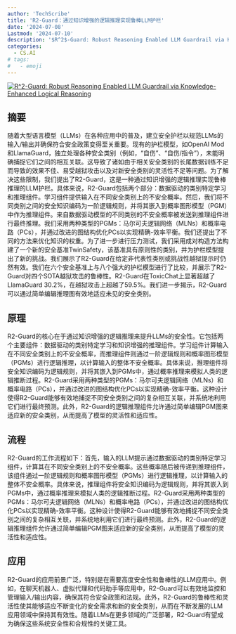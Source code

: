 ```yaml
---
author: 'TechScribe'
title: 'R2-Guard：通过知识增强的逻辑推理实现鲁棒LLM护栏'
date: '2024-07-08'
Lastmod: '2024-07-10'
description: '$R^2$-Guard: Robust Reasoning Enabled LLM Guardrail via Knowledge-Enhanced Logical Reasoning'
categories:
  - CS.AI
# tags:
#   - emoji
---
```


[![$R^2$-Guard: Robust Reasoning Enabled LLM Guardrail via Knowledge-Enhanced Logical Reasoning](https://arxiv-research-1301205113.cos.ap-guangzhou.myqcloud.com/images/2407.05557v1.pdf_0.jpg)](https://arxiv.org/abs/2407.05557v1)

## 摘要

随着大型语言模型（LLMs）在各种应用中的普及，建立安全护栏以规范LLMs的输入/输出并确保符合安全政策变得至关重要。现有的护栏模型，如OpenAI Mod和LlamaGuard，独立处理各种安全类别（例如，“自伤”、“自伤/指令”），未能明确捕捉它们之间的相互关联。这导致了诸如由于相关安全类别的长尾数据训练不足而导致的效果不佳、易受越狱攻击以及对新安全类别的灵活性不足等问题。为了解决这些限制，我们提出了R2-Guard，这是一种通过知识增强的逻辑推理实现鲁棒推理的LLM护栏。具体来说，R2-Guard包括两个部分：数据驱动的类别特定学习和推理组件。学习组件提供输入在不同安全类别上的不安全概率。然后，我们将不同类别之间的安全知识编码为一阶逻辑规则，并将其嵌入到概率图形模型（PGM）中作为推理组件。来自数据驱动模型的不同类别的不安全概率被发送到推理组件进行最终推理。我们采用两种类型的PGMs：马尔可夫逻辑网络（MLNs）和概率电路（PCs），并通过改进的图结构优化PCs以实现精确-效率平衡。我们还提出了不同的方法来优化知识的权重。为了进一步进行压力测试，我们采用成对构造方法构建了一个新的安全基准TwinSafety，该基准具有原则性的类别，并为护栏模型提出了新的挑战。我们展示了R2-Guard在给定非代表性类别或挑战性越狱提示时仍然有效。我们在六个安全基准上与八个强大的护栏模型进行了比较，并展示了R2-Guard对四个SOTA越狱攻击的鲁棒性。R2-Guard在ToxicChat上显著超越了LlamaGuard 30.2%，在越狱攻击上超越了59.5%。我们进一步揭示，R2-Guard可以通过简单编辑推理图有效地适应未见的安全类别。<!--more-->

## 原理

R2-Guard的核心在于通过知识增强的逻辑推理来提升LLMs的安全性。它包括两个主要组件：数据驱动的类别特定学习和知识增强的推理组件。学习组件计算输入在不同安全类别上的不安全概率，而推理组件则通过一阶逻辑规则和概率图形模型（PGMs）进行逻辑推理，以计算输入的整体不安全概率。具体来说，推理组件将安全知识编码为逻辑规则，并将其嵌入到PGMs中，通过概率推理来模拟人类的逻辑推断过程。R2-Guard采用两种类型的PGMs：马尔可夫逻辑网络（MLNs）和概率电路（PCs），并通过改进的图结构优化PCs以实现精确-效率平衡。这种设计使得R2-Guard能够有效地捕捉不同安全类别之间的复杂相互关联，并系统地利用它们进行最终预测。此外，R2-Guard的逻辑推理组件允许通过简单编辑PGM图来适应新的安全类别，从而提高了模型的灵活性和适应性。

## 流程

R2-Guard的工作流程如下：首先，输入的LLM提示通过数据驱动的类别特定学习组件，计算其在不同安全类别上的不安全概率。这些概率随后被传递到推理组件，该组件通过一阶逻辑规则和概率图形模型（PGMs）进行逻辑推理，以计算输入的整体不安全概率。具体来说，推理组件将安全知识编码为逻辑规则，并将其嵌入到PGMs中，通过概率推理来模拟人类的逻辑推断过程。R2-Guard采用两种类型的PGMs：马尔可夫逻辑网络（MLNs）和概率电路（PCs），并通过改进的图结构优化PCs以实现精确-效率平衡。这种设计使得R2-Guard能够有效地捕捉不同安全类别之间的复杂相互关联，并系统地利用它们进行最终预测。此外，R2-Guard的逻辑推理组件允许通过简单编辑PGM图来适应新的安全类别，从而提高了模型的灵活性和适应性。

## 应用

R2-Guard的应用前景广泛，特别是在需要高度安全性和鲁棒性的LLM应用中。例如，在聊天机器人、虚拟代理和代码助手等应用中，R2-Guard可以有效地监控和管理输入/输出内容，确保其符合安全政策和法规。此外，R2-Guard的鲁棒性和灵活性使其能够适应不断变化的安全需求和新的安全类别，从而在不断发展的LLM应用领域中保持其有效性。随着LLMs在更多领域的广泛部署，R2-Guard有望成为确保这些系统安全性和合规性的关键工具。